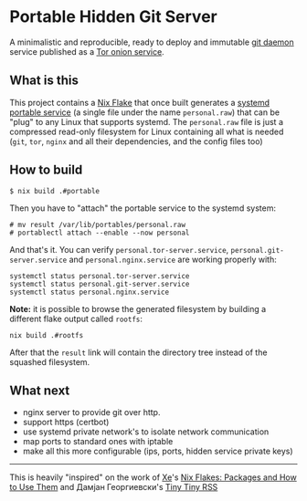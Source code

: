 # Portable Hidden Git Server

A minimalistic and reproducible, ready to deploy and immutable [git daemon](https://git-scm.com/book/en/v2/Git-on-the-Server-Git-Daemon) service published as a [Tor onion service](https://community.torproject.org/onion-services/).

## What is this

This project contains a [Nix Flake](https://xeiaso.net/blog/series/nix-flakes) that once built generates a [systemd portable service](https://systemd.io/PORTABLE_SERVICES/) 
(a single file under the name `personal.raw`) that can be "plug" to any Linux that supports systemd. The `personal.raw` file is just a 
compressed read-only filesystem for Linux containing all what is needed (`git`, `tor`, `nginx` and all their dependencies, and the config files too)


## How to build

```console
$ nix build .#portable
```

Then you have to "attach" the portable service to the systemd system:

```console
# mv result /var/lib/portables/personal.raw
# portablectl attach --enable --now personal
```

And that's it. You can verify `personal.tor-server.service`, `personal.git-server.service` and `personal.nginx.service` are working properly with:

```console
systemctl status personal.tor-server.service
systemctl status personal.git-server.service
systemctl status personal.nginx.service
```

**Note:** it is possible to browse the generated filesystem by building a different flake output called `rootfs`:

```console
nix build .#rootfs
```

After that the `result` link will contain the directory tree instead of the squashed filesystem.

## What next

* nginx server to provide git over http.
* support https (certbot)
* use systemd private network's to isolate network communication
* map ports to standard ones with iptable
* make all this more configurable (ips, ports, hidden service private keys)

----

This is heavily "inspired" on the work of [Xe](https://xeiaso.net/)'s [Nix Flakes: Packages and How to Use Them](https://xeiaso.net/blog/nix-flakes-2-2022-02-27) and Дамјан Георгиевски's [Tiny Tiny RSS](https://github.com/gdamjan/tt-rss-service)
